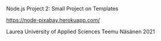 Node.js Project 2: Small Project on Templates

https://node-pixabay.herokuapp.com/

Laurea University of Applied Sciences
Teemu Näsänen 2021
